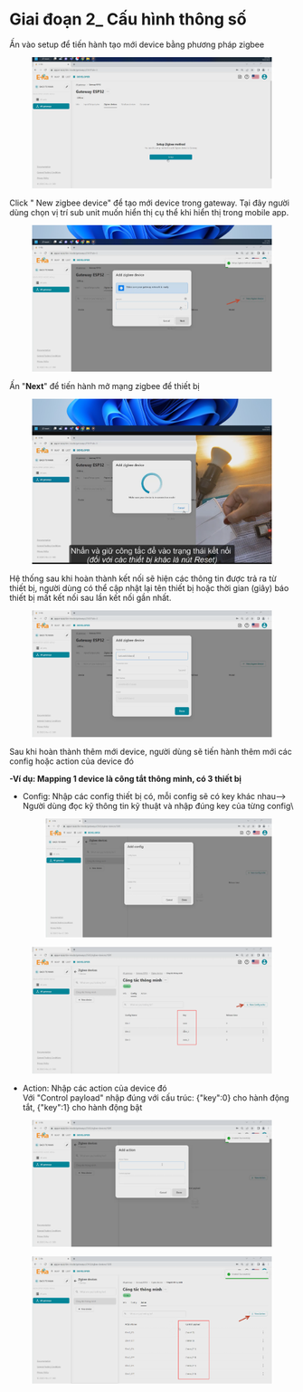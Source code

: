 # Giai đoạn 2\_ Cấu hình thông số

Ấn vào setup để tiến hành tạo mới device bằng phương pháp zigbee

<figure><img src="../../../../.gitbook/assets/image (20) (1).png" alt=""><figcaption></figcaption></figure>

Click " New zigbee device" để tạo mới device trong gateway. Tại đây người dùng chọn vị trí sub unit muốn hiển thị cụ thể khi hiển thị trong mobile app.

<figure><img src="../../../../.gitbook/assets/image (4) (1) (1).png" alt=""><figcaption></figcaption></figure>

Ấn "**Next**" để tiến hành mở mạng zigbee để thiết bị&#x20;

<figure><img src="../../../../.gitbook/assets/image (8) (2).png" alt=""><figcaption></figcaption></figure>

Hệ thống sau khi hoàn thành kết nối sẽ hiện các thông tin được trả ra từ thiết bị, người dùng có thể cập nhật lại tên thiết bị hoặc thời gian (giây) báo thiết bị mất kết nối sau lần kết nối gần nhất.

<figure><img src="../../../../.gitbook/assets/image (3) (1) (1).png" alt=""><figcaption></figcaption></figure>

Sau khi hoàn thành thêm mới device, người dùng sẽ tiến hành thêm mới các config hoặc action của device đó

**-Ví dụ: Mapping 1 device là công tắt thông minh, có 3 thiết bị**

*   Config: Nhập các config thiết bị có, mỗi config sẽ có key khác nhau--> Người dùng đọc kỹ thông tin kỹ thuật và nhập đúng key của từng config\


    <figure><img src="../../../../.gitbook/assets/image (13) (1).png" alt=""><figcaption></figcaption></figure>

<figure><img src="../../../../.gitbook/assets/image (12) (1) (1).png" alt=""><figcaption></figcaption></figure>

* Action: Nhập các action của device đó\
  Với "Control payload" nhập đúng với cấu trúc: {"key":0} cho hành động tắt, {"key":1} cho hành động bật

<figure><img src="../../../../.gitbook/assets/image (2) (1) (1) (3).png" alt=""><figcaption></figcaption></figure>

<figure><img src="../../../../.gitbook/assets/image (15) (2).png" alt=""><figcaption></figcaption></figure>

